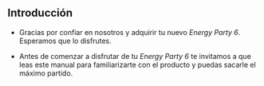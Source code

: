 ## Introducción

* Gracias por confiar en nosotros y adquirir tu nuevo *Energy Party 6*. Esperamos que lo disfrutes.

* Antes de comenzar a disfrutar de tu *Energy Party 6* te invitamos a que leas este manual para familiarizarte con el producto y puedas sacarle el máximo partido.



